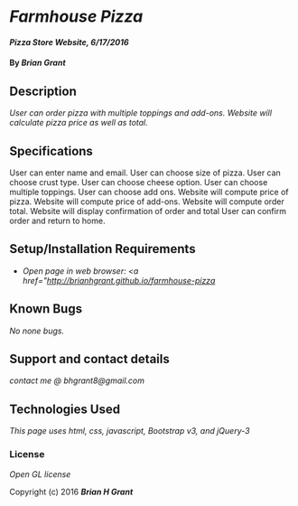 # _Farmhouse Pizza_

#### _Pizza Store Website, 6/17/2016_

#### By _**Brian Grant**_

## Description

_User can order pizza with multiple toppings and add-ons. Website will calculate pizza price as well as total._

## Specifications
User can enter name and email.
User can choose size of pizza.
User can choose crust type.
User can choose cheese option.
User can choose multiple toppings.
User can choose add ons.
Website will compute price of pizza.
Website will compute price of add-ons.
Website will compute order total.
Website will display confirmation of order and total
User can confirm order and return to home.



## Setup/Installation Requirements

* _Open page in web browser: <a href="http://brianhgrant.github.io/farmhouse-pizza</a>_

## Known Bugs

_No none bugs._

## Support and contact details

_contact me @ bhgrant8@gmail.com_

## Technologies Used

_This page uses html, css, javascript, Bootstrap v3, and jQuery-3_

### License

*Open GL license*

Copyright (c) 2016 **_Brian H Grant_**
